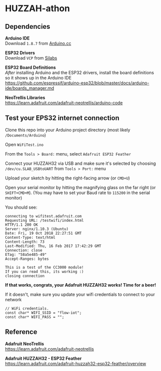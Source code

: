 # HUZZAH-athon


## Dependencies

**Arduino IDE**  
Download `1.8.7` from [Arduino.cc](https://www.arduino.cc/en/Main/Software)

**ESP32 Drivers**  
Download `VCP` from [Silabs](https://www.silabs.com/products/development-tools/software/usb-to-uart-bridge-vcp-drivers)

**ESP32 Board Definitions**  
*After* installing Arduino and the ESP32 drivers, install the board definitions so it shows up in the Arduino IDE  
https://github.com/espressif/arduino-esp32/blob/master/docs/arduino-ide/boards_manager.md

**NeoTrellis Libraries**  
https://learn.adafruit.com/adafruit-neotrellis/arduino-code

## Test your EPS32 internet connection
Clone this repo into your Arduino project directory (most likely `/Documents/Arduino`)  

Open `WiFiTest.ino`

From the `Tools > Board:` menu, select `Adafruit ESP32 Feather`

Connect your HUZZAH32 via USB and make sure it's selected by choosing `/dev/cu.SLAB_USBtoUART` from `Tools > Port:` menu

Upload your sketch by hitting the right-facing arrow (or `CMD+U`)

Open your serial monitor by hitting the magnifying glass on the far right (or `SHIFT+CMD+M`). (You may have to set your Baud rate to `115200` in the serial monitor)


You should see:
```
connecting to wifitest.adafruit.com
Requesting URL: /testwifi/index.html
HTTP/1.1 200 OK
Server: nginx/1.10.3 (Ubuntu)
Date: Fri, 19 Oct 2018 22:27:51 GMT
Content-Type: text/html
Content-Length: 73
Last-Modified: Thu, 16 Feb 2017 17:42:29 GMT
Connection: close
ETag: "58a5e485-49"
Accept-Ranges: bytes

This is a test of the CC3000 module!
If you can read this, its working :)
closing connection
```
**If that works, congrats, your Adafruit HUZZAH32 works! Time for a beer!**

If it doesn't, make sure you update your wifi credentials to connect to your network
```
// WiFi credentials.
const char* WIFI_SSID = "flow-iot";
const char* WIFI_PASS = "";
```

## Reference
**Adafruit NeoTrellis**  
https://learn.adafruit.com/adafruit-neotrellis

**Adafruit HUZZAH32 - ESP32 Feather**  
https://learn.adafruit.com/adafruit-huzzah32-esp32-feather/overview
